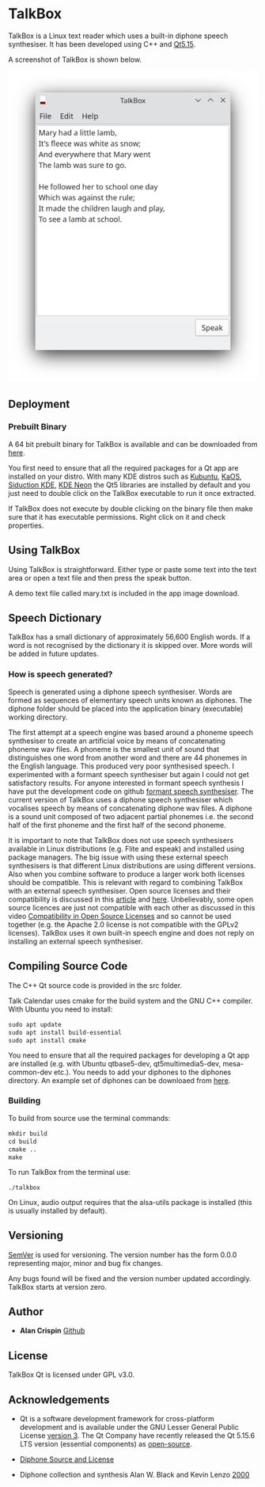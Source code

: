 # TalkBox

TalkBox is a Linux text reader which uses a built-in diphone speech synthesiser. It has been developed using C++ and [Qt5.15](https://doc.qt.io/qt-5/lgpl.html).

A screenshot of TalkBox is shown below.

![](talkbox.png)

## Deployment

### Prebuilt Binary

A 64 bit prebuilt binary for TalkBox is available and can be downloaded from [here](https://github.com/crispinalan/talkbox/tree/main/binary).

You first need to ensure that all the required packages for a Qt app are installed on your distro. With many KDE distros such as [Kubuntu](https://kubuntu.org/), [KaOS](https://kaosx.us/), [Siduction KDE](https://siduction.org/), [KDE Neon](https://neon.kde.org/) the Qt5 libraries are installed by default and you just need to double click on the TalkBox executable to run it once extracted.

If TalkBox does not execute by double clicking on the binary file then make sure that it has executable permissions. Right click on it and check properties.

## Using TalkBox

Using TalkBox is straightforward. Either type or paste some text into the text area or open a text file and then press the speak button.

A demo text file called mary.txt is included in the app image download.

## Speech Dictionary

TalkBox has a small dictionary of approximately 56,600 English words.  If a word is not recognised by the dictionary it is skipped over. More words will be added in future updates.

### How is speech generated?

Speech is generated using a diphone speech synthesiser. Words are formed as sequences of elementary speech units known as diphones. The diphone folder should be placed into the application binary (executable) working directory.

The first attempt at a speech engine was based around a phoneme speech synthesiser to create an artificial voice by means of concatenating phoneme wav files. A phoneme is the smallest unit of sound that distinguishes one word from another word and there are 44 phonemes in the English language. This produced very poor synthesised speech. I experimented with a formant speech synthesiser but again I could not get satisfactory results. For anyone interested in formant speech synthesis I have put the development code on github [formant speech synthesiser](https://github.com/crispinalan/formant-synthesizer). The current version of TalkBox uses a diphone speech synthesiser which vocalises speech by means of concatenating diphone wav files. A diphone is a sound unit composed of two adjacent partial phonemes i.e. the second half of the first phoneme and the first half of the second phoneme.

It is important to note that TalkBox does not use speech synthesisers available in Linux distributions (e.g. Flite and espeak) and installed using package managers. The big issue with using these external speech synthesisers is that different Linux distributions are using different versions. Also when you combine software to produce a larger work both licenses should be compatible. This is relevant with regard to combining TalkBox with an external speech synthesiser.  Open source licenses and their compatibility is discussed in this [article](https://janelia-flyem.github.io/licenses.html) and [here](https://www.gnu.org/licenses/gpl-faq.en.html).  Unbelievably, some open source licences are just not compatible with each other as discussed in this video [Compatibility in Open Source Licenses](https://www.youtube.com/watch?v=B0aMYeMv-8I) and so cannot be used together (e.g. the Apache 2.0 license is not compatible with the GPLv2 licenses). TalkBox uses it own built-in speech engine and does not reply on installing an external speech synthesiser.

## Compiling Source Code

The C++ Qt source code is provided in the src folder.

Talk Calendar uses cmake for the build system and the GNU C++ compiler. With Ubuntu you need to install:

```
sudo apt update
sudo apt install build-essential
sudo apt install cmake
```

You need to ensure that all the required packages for developing a Qt app are installed (e.g. with Ubuntu qtbase5-dev, qt5multimedia5-dev, mesa-common-dev etc.). You needs to add your diphones to the diphones directory. An example set of diphones can be downloaed from [here](https://github.com/hypnaceae/DiphoneSynth/blob/master/diphones_license.txt).


### Building

To build from source use the terminal commands:

```
mkdir build
cd build
cmake ..
make
```
To run TalkBox from the terminal use:

```
./talkbox
```

On Linux, audio output requires that the alsa-utils package is installed (this is usually installed by default).


## Versioning

[SemVer](http://semver.org/) is used for versioning. The version number has the form 0.0.0 representing major, minor and bug fix changes.

Any bugs found will be fixed and the version number updated accordingly. TalkBox starts at version zero.

## Author

* **Alan Crispin** [Github](https://github.com/crispinalan)


## License

TalkBox Qt is licensed under GPL v3.0.


## Acknowledgements

* Qt is a software development framework for cross-platform development and is available under the GNU Lesser General Public License [version 3](https://doc.qt.io/qt-5/lgpl.html). The Qt Company have recently released the Qt 5.15.6 LTS version (essential components) as [open-source](https://www.phoronix.com/news/Qt-5.15.6-LTS-Open-Source).

* [Diphone Source and License](https://github.com/hypnaceae/DiphoneSynth/blob/master/diphones_license.txt)

* Diphone collection and synthesis Alan W. Black and Kevin Lenzo [2000](https://www.cs.cmu.edu/~awb/papers/ICSLP2000_diphone/index.html.)








